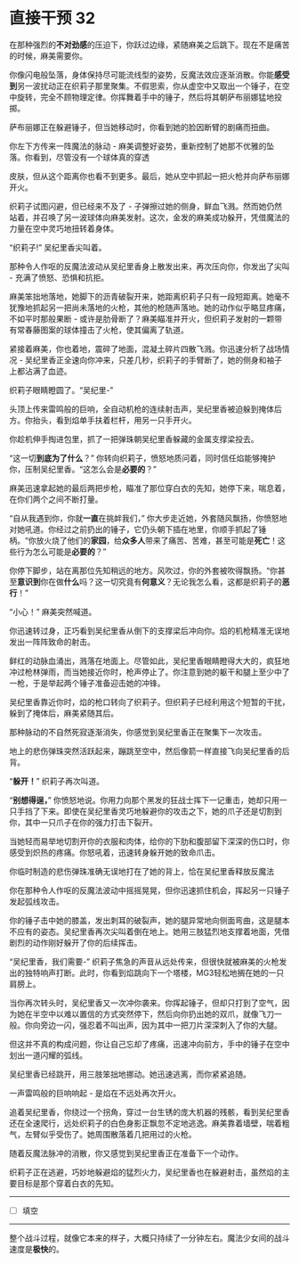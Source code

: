 # 直接干预 32

在那种强烈的**不对劲感**的压迫下，你跃过边缘，紧随麻美之后跳下。现在不是痛苦的时候，麻美需要你。

你像闪电般坠落，身体保持尽可能流线型的姿势，反魔法效应逐渐消散。你能**感受到**另一波扰动正在织莉子那里聚集。不假思索，你从虚空中又取出一个锤子，在空中旋转，完全不顾物理定律。你挥舞着手中的锤子，然后将其朝萨布丽娜猛地投掷。

萨布丽娜正在躲避锤子，但当她移动时，你看到她的脸因断臂的剧痛而扭曲。

你左下方传来一阵魔法的脉动 - 麻美调整好姿势，重新控制了她那不优雅的坠落。你看到，尽管没有一个球体真的穿透

皮肤，但从这个距离你也看不到更多。最后，她从空中抓起一把火枪并向萨布丽娜开火。

织莉子试图闪避，但已经来不及了 - 子弹擦过她的侧身，鲜血飞溅。然而她仍然站着，并召唤了另一波球体向麻美发射。这次，金发的麻美成功躲开，凭借魔法的力量在空中灵巧地扭转着身体。

“织莉子!” 吴纪里香尖叫着。

那种令人作呕的反魔法波动从吴纪里香身上散发出来，再次压向你，你发出了尖叫 - 充满了愤怒、恐惧和抗拒。

麻美笨拙地落地，她脚下的沥青破裂开来，她距离织莉子只有一段短距离。她毫不犹豫地抓起另一把尚未落地的火枪，其他的枪随声落地。她的动作似乎略显疼痛，不如平时那般果断 - 或许是肋骨断了？麻美瞄准并开火，但织莉子发射的一颗带有常春藤图案的球体撞击了火枪，使其偏离了轨道。

紧接着麻美，你也着地，震碎了地面，混凝土碎片四散飞溅。你迅速分析了战场情况 - 吴纪里香正全速向你冲来，只差几秒，织莉子的手臂断了，她的侧身和袖子上都沾满了血迹。

织莉子眼睛瞪圆了。“吴纪里-”

头顶上传来雷鸣般的巨响，全自动机枪的连续射击声，吴纪里香被迫躲到掩体后方。你抬头，看到焰单手扶着栏杆，用另一只手开火。

你趁机伸手掏进包里，抓了一把弹珠朝吴纪里香躲藏的金属支撑梁投去。

“这一切**到底为了什么**？” 你转向织莉子，愤怒地质问着，同时信任焰能够掩护你，压制吴纪里香。“这怎么会是**必要的**？”

麻美迅速拿起她的最后两把步枪，瞄准了那位穿白衣的先知，她停下来，喘息着，在你们两个之间不断打量。

“自从我遇到你，你就**一直**在挑衅我们，” 你大步走近她，外套随风飘扬，你愤怒地对她吼道。你经过之前扔出的锤子，它仍头朝下插在地里，你顺手抓起了锤柄。“你放火烧了他们的**家园**，给**众多人**带来了痛苦、苦难，甚至可能是**死亡**！这些行为怎么可能是**必要的**？”

你停下脚步，站在离那位先知稍远的地方。风吹过，你的外套被吹得飘扬。“你甚至**意识到**你在做**什么**吗？这一切究竟有**何意义**？无论我怎么看，这都是织莉子的**恶行**！”

“小心！” 麻美突然喊道。

你迅速转过身，正巧看到吴纪里香从倒下的支撑梁后冲向你。焰的机枪精准无误地发出一阵阵致命的射击。

鲜红的动脉血涌出，溅落在地面上。尽管如此，吴纪里香眼睛瞪得大大的，疯狂地冲过枪林弹雨，而当她接近你时，枪声停止了。你注意到她的躯干和腿上至少中了一枪，于是举起两个锤子准备迎击她的冲锋。

吴纪里香靠近你时，焰的枪口转向了织莉子。但织莉子已经利用这个短暂的干扰，躲到了掩体后，麻美紧随其后。

那种脉动的不自然死寂逐渐消失，你感觉到吴纪里香正在聚集下一次攻击。

地上的悲伤弹珠突然活跃起来，蹦跳至空中，然后像箭一样直接飞向吴纪里香的后背。

“**躲开！**” 织莉子再次叫道。

“**别想得逞，**” 你愤怒地说。你用力向那个黑发的狂战士挥下一记重击，她却只用一只手挡了下来。即使在吴纪里香灵巧地躲避你的攻击之下，她的爪子还是切割到你，其中一只爪子在你的强力打击下裂开。

当她轻而易举地切割开你的衣服和肉体，给你的下肋和腹部留下深深的伤口时，你感受到炽热的疼痛。你怒吼着，迅速转身躲开她的致命爪击。

你临时制造的悲伤弹珠准确无误地打在了她的背上，恰在吴纪里香释放反魔法

你在那种令人作呕的反魔法波动中摇摇晃晃，但你迅速抓住机会，挥起另一只锤子发起弧线攻击。

你的锤子击中她的膝盖，发出刺耳的破裂声，她的腿异常地向侧面弯曲，这是腿本不应有的姿态。吴纪里香再次尖叫着倒在地上。她用三肢猛烈地支撑着地面，凭借剧烈的动作刚好躲开了你的后续挥击。

“吴纪里香，我们需要-” 织莉子焦急的声音从远处传来，但很快就被麻美的火枪发出的独特响声打断。此时，你看到焰跳向下一个塔楼，MG3轻松地搁在她的一只肩膀上。

当你再次转头时，吴纪里香又一次冲你袭来。你挥起锤子，但却只打到了空气，因为她在半空中以难以置信的方式突然停下，然后向你扔出她的双爪，就像飞刀一般。你向旁边一闪，强忍着不叫出声，因为其中一把刀片深深刺入了你的大腿。

但这并不真的构成问题，你让自己忘却了疼痛，迅速冲向前方，手中的锤子在空中划出一道闪耀的弧线。

吴纪里香已经跳开，用三肢笨拙地挪动。她迅速逃离，而你紧紧追随。

一声雷鸣般的巨响响起 - 是焰在不远处再次开火。

追着吴纪里香，你绕过一个拐角，穿过一台生锈的庞大机器的残骸，看到吴纪里香还在全速爬行，远处织莉子的白色身影正飘忽不定地逃逸。麻美靠着墙壁，喘着粗气，左臂似乎受伤了。她周围散落着几把用过的火枪。

随着反魔法脉冲的消散，你又感觉到吴纪里香正在准备下一个动作。

织莉子正在逃避，巧妙地躲避焰的猛烈火力，吴纪里香也在躲避射击，虽然焰的主要目标是那个穿着白衣的先知。

---

- [ ] 填空

---

整个战斗过程，就像它本来的样子，大概只持续了一分钟左右。魔法少女间的战斗速度是**极快**的。
